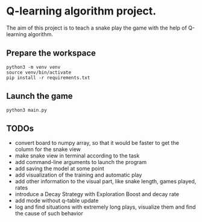 # Q-learning algorithm project.
The aim of this project is to teach a snake play the game with the help of Q-learning algorithm.

## Prepare the workspace
```
python3 -m venv venv
source venv/bin/activate
pip install -r requirements.txt
```

## Launch the game
```
python3 main.py
```

## TODOs
* convert board to numpy array, so that it would be faster to get the column for the snake view
* make snake view in terminal according to the task
* add command-line arguments to launch the program
* add saving the model at some point
* add visualization of the training and automatic play
* add other information to the visual part, like snake length, games played, rates
* introduce a Decay Strategy with Exploration Boost and decay rate
* add mode without q-table update
* log and find situations with extremely long plays, visualize them and find the cause of such behavior

